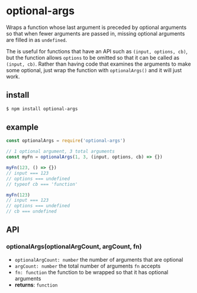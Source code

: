 # optional-args

Wraps a function whose last argument is preceded by optional arguments so that when fewer arguments are passed in, missing optional arguments are filled in as `undefined`.

The is useful for functions that have an API such as `(input, options, cb)`, but the function allows `options` to be omitted so that it can be called as `(input, cb)`. Rather than having code that examines the arguments to make some optional, just wrap the function with `optionalArgs()` and it will just work.

## install

```sh
$ npm install optional-args
```

## example

```js
const optionalArgs = require('optional-args')

// 1 optional argument, 3 total arguments
const myFn = optionalArgs(1, 3, (input, options, cb) => {})

myFn(123, () => {})
// input === 123
// options === undefined
// typeof cb === 'function'

myFn(123)
// input === 123
// options === undefined
// cb === undefined
```

## API

### optionalArgs(optionalArgCount, argCount, fn)

- `optionalArgCount: number` the number of arguments that are optional
- `argCount: number` the total number of arguments `fn` accepts
- `fn: function` the function to be wrapped so that it has optional arguments
- **returns**: `function`
